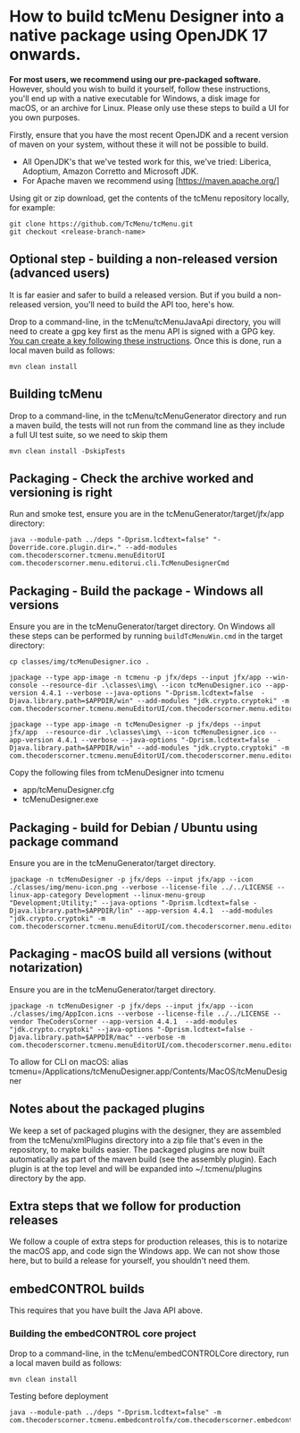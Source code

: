 # How to build tcMenu Designer into a native package using OpenJDK 17 onwards.

**For most users, we recommend using our pre-packaged software.** However, should you wish to build it yourself, follow these instructions, you'll end up with a native executable for Windows, a disk image for macOS, or an  archive for Linux. Please only use these steps to build a UI for you own purposes.

Firstly, ensure that you have the most recent OpenJDK and a recent version of maven on your system, without these it will not be possible to build.

* All OpenJDK's that we've tested work for this, we've tried: Liberica, Adoptium, Amazon Corretto and Microsoft JDK.   
* For Apache maven we recommend using [https://maven.apache.org/]

Using git or zip download, get the contents of the tcMenu repository locally, for example: 

    git clone https://github.com/TcMenu/tcMenu.git
    git checkout <release-branch-name>

## Optional step - building a non-released version (advanced users)

It is far easier and safer to build a released version. But if you build a non-released version, you'll need to build the API too, here's how.

Drop to a command-line, in the tcMenu/tcMenuJavaApi directory, you will need to create a gpg key first as the menu API is signed with a GPG key. [You can create a key following these instructions](https://www.gnupg.org/gph/en/manual/c14.html). Once this is done, run a local maven build as follows:

    mvn clean install

## Building tcMenu 

Drop to a command-line, in the tcMenu/tcMenuGenerator directory and run a maven build, the tests will not run from the command line as they include a full UI test suite, so we need to skip them

    mvn clean install -DskipTests

## Packaging - Check the archive worked and versioning is right

Run and smoke test, ensure you are in the tcMenuGenerator/target/jfx/app directory:

    java --module-path ../deps "-Dprism.lcdtext=false" "-Doverride.core.plugin.dir=." --add-modules com.thecoderscorner.tcmenu.menuEditorUI com.thecoderscorner.menu.editorui.cli.TcMenuDesignerCmd

## Packaging - Build the package - Windows all versions

Ensure you are in the tcMenuGenerator/target directory. On Windows all these steps can be performed by running `buildTcMenuWin.cmd` in the target directory:

    cp classes/img/tcMenuDesigner.ico .

    jpackage --type app-image -n tcmenu -p jfx/deps --input jfx/app --win-console --resource-dir .\classes\img\ --icon tcMenuDesigner.ico --app-version 4.4.1 --verbose --java-options "-Dprism.lcdtext=false  -Djava.library.path=$APPDIR/win" --add-modules "jdk.crypto.cryptoki" -m com.thecoderscorner.tcmenu.menuEditorUI/com.thecoderscorner.menu.editorui.cli.TcMenuDesignerCmd

    jpackage --type app-image -n tcMenuDesigner -p jfx/deps --input jfx/app  --resource-dir .\classes\img\ --icon tcMenuDesigner.ico --app-version 4.4.1 --verbose --java-options "-Dprism.lcdtext=false  -Djava.library.path=$APPDIR/win" --add-modules "jdk.crypto.cryptoki" -m com.thecoderscorner.tcmenu.menuEditorUI/com.thecoderscorner.menu.editorui.cli.TcMenuDesignerCmd

Copy the following files from tcMenuDesigner into tcmenu

* app/tcMenuDesigner.cfg
* tcMenuDesigner.exe

## Packaging - build for Debian / Ubuntu using package command

Ensure you are in the tcMenuGenerator/target directory.

    jpackage -n tcMenuDesigner -p jfx/deps --input jfx/app --icon ./classes/img/menu-icon.png --verbose --license-file ../../LICENSE --linux-app-category Development --linux-menu-group "Development;Utility;" --java-options "-Dprism.lcdtext=false -Djava.library.path=$APPDIR/lin" --app-version 4.4.1  --add-modules "jdk.crypto.cryptoki" -m com.thecoderscorner.tcmenu.menuEditorUI/com.thecoderscorner.menu.editorui.cli.TcMenuDesignerCmd

## Packaging - macOS build all versions (without notarization)

Ensure you are in the tcMenuGenerator/target directory.

    jpackage -n tcMenuDesigner -p jfx/deps --input jfx/app --icon ./classes/img/AppIcon.icns --verbose --license-file ../../LICENSE --vendor TheCodersCorner --app-version 4.4.1  --add-modules "jdk.crypto.cryptoki" --java-options "-Dprism.lcdtext=false -Djava.library.path=$APPDIR/mac" --verbose -m com.thecoderscorner.tcmenu.menuEditorUI/com.thecoderscorner.menu.editorui.cli.TcMenuDesignerCmd

To allow for CLI on macOS: alias tcmenu=/Applications/tcMenuDesigner.app/Contents/MacOS/tcMenuDesigner

## Notes about the packaged plugins

We keep a set of packaged plugins with the designer, they are assembled from the tcMenu/xmlPlugins directory into a zip file that's even in the repository, to make builds easier. The packaged plugins are now built automatically as part of the maven build (see the assembly plugin). Each plugin is at the top level and will be expanded into ~/.tcmenu/plugins directory by the app.

## Extra steps that we follow for production releases

We follow a couple of extra steps for production releases, this is to notarize the macOS app, and code sign the Windows app. We can not show those here, but to build a release for yourself, you shouldn't need them.

## embedCONTROL builds

This requires that you have built the Java API above.

### Building the embedCONTROL core project

Drop to a command-line, in the tcMenu/embedCONTROLCore directory, run a local maven build as follows:

    mvn clean install

Testing before deployment

    java --module-path ../deps "-Dprism.lcdtext=false" -m com.thecoderscorner.tcmenu.embedcontrolfx/com.thecoderscorner.embedcontrol.jfxapp.EmbedControlApp

